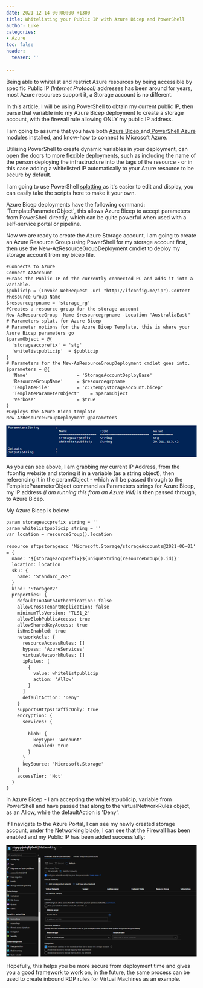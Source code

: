 ```yaml
---
date: 2021-12-14 00:00:00 +1300
title: Whitelisting your Public IP with Azure Bicep and PowerShell
author: Luke
categories:
- Azure
toc: false
header:
  teaser: ''

---
```

Being able to whitelist and restrict Azure resources by being accessible by specific Public IP _(Internet Protocol)_ addresses has been around for years, most Azure resources support it, a Storage account is no different.

In this article, I will be using PowerShell to obtain my current public IP, then parse that variable into my Azure Bicep deployment to create a storage account, with the firewall rule allowing ONLY my public IP address.

I am going to assume that you have both [Azure Bicep ](https://docs.microsoft.com/en-us/azure/azure-resource-manager/bicep/install#windows "Azure Bicep - Install")and[ PowerShell Azure](https://docs.microsoft.com/en-us/powershell/azure/install-az-ps "PowerShell - Azure") modules installed, and know-how to connect to Microsoft Azure.

Utilising PowerShell to create dynamic variables in your deployment, can open the doors to more flexible deployments, such as including the name of the person deploying the infrastructure into the tags of the resource - or in this case adding a whitelisted IP automatically to your Azure resource to be secure by default.

I am going to use PowerShell [splatting ](https://docs.microsoft.com/en-us/powershell/module/microsoft.powershell.core/about/about_splatting "Splatting")as it's easier to edit and display, you can easily take the scripts here to make it your own.

Azure Bicep deployments have the following command: 'TemplateParameterObject', this allows Azure Bicep to accept parameters from PowerShell directly, which can be quite powerful when used with a self-service portal or pipeline.

Now we are ready to create the Azure Storage account, I am going to create an Azure Resource Group using PowerShell for my storage account first, then use the New-AzResourceGroupDeployment cmdlet to deploy my storage account from my bicep file.

    #Connects to Azure
    Connect-AzAccount
    #Grabs the Public IP of the currently connected PC and adds it into a variable.
    $publicip = (Invoke-WebRequest -uri "http://ifconfig.me/ip").Content
    #Resource Group Name
    $resourcegrpname = 'storage_rg'
    #Creates a resource group for the storage account
    New-AzResourceGroup -Name $resourcegrpname -Location "AustraliaEast"
    # Parameters splat, for Azure Bicep
    # Parameter options for the Azure Bicep Template, this is where your Azure Bicep parameters go
    $paramObject = @{
      'storageaccprefix' = 'stg'
      'whitelistpublicip'  = $publicip
    }
    # Parameters for the New-AzResourceGroupDeployment cmdlet goes into.
    $parameters = @{
      'Name'                  = 'StorageAccountDeployBase'
      'ResourceGroupName'     = $resourcegrpname 
      'TemplateFile'          = 'c:\temp\storageaccount.bicep'
      'TemplateParameterObject'    = $paramObject
      'Verbose'               = $true
    }
    #Deploys the Azure Bicep template
    New-AzResourceGroupDeployment @parameters

![Azure Bicep - Parameter](/uploads/storageaccount_publicip.png "Azure Bicep - Parameter")

As you can see above, I am grabbing my current IP Address, from the ifconfig website and storing it in a variable (as a string object), then referencing it in the paramObject - which will be passed through to the TemplateParameterObject command as Parameters strings for Azure Bicep, my IP address _(I am running this from an Azure VM)_ is then passed through, to Azure Bicep.

My Azure Bicep is below:

    param storageaccprefix string = ''
    param whitelistpublicip string = ''
    var location = resourceGroup().location
    
    resource sftpstorageacc 'Microsoft.Storage/storageAccounts@2021-06-01' = {
      name: '${storageaccprefix}${uniqueString(resourceGroup().id)}'
      location: location
      sku: {
        name: 'Standard_ZRS'
      }
      kind: 'StorageV2'
      properties: {
        defaultToOAuthAuthentication: false
        allowCrossTenantReplication: false
        minimumTlsVersion: 'TLS1_2'
        allowBlobPublicAccess: true
        allowSharedKeyAccess: true
        isHnsEnabled: true
        networkAcls: {
          resourceAccessRules: []
          bypass: 'AzureServices'
          virtualNetworkRules: []
          ipRules: [
            {
              value: whitelistpublicip
              action: 'Allow'
            }
          ]
          defaultAction: 'Deny'
        }
        supportsHttpsTrafficOnly: true
        encryption: {
          services: {
      
            blob: {
              keyType: 'Account'
              enabled: true
            }
          }
          keySource: 'Microsoft.Storage'
        }
        accessTier: 'Hot'
      }
    }
    

in Azure Bicep - I am accepting the whitelistpublicip, variable from PowerShell and have passed that along to the virtualNetworkRules object, as an Allow, while the defaultAction is 'Deny'.

If I navigate to the Azure Portal, I can see my newly created storage account, under the Networking blade, I can see that the Firewall has been enabled and my Public IP has been added successfully:

![Azure Storage Account - Network](/uploads/storageaccount_firewall.png "Azure Storage Account - Network")

Hopefully, this helps you be more secure from deployment time and gives you a good framework to work on, in the future, the same process can be used to create inbound RDP rules for Virtual Machines as an example.